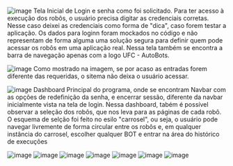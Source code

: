 ![image](https://github.com/en20/UFC-AutoBots/assets/101259278/abee8e28-0409-4ef9-ae77-4be8dd602ccd)
Tela Inicial de Login e senha como foi solicitado. Para ter acesso à execução dos robôs, o usuário precisa digitar as credenciais corretas. Nesse caso deixei as credenciais como forma de "dica", caso forem testar a aplicação. Os dados para loginn foram mockados no código e não representam de forma alguma uma solução segura para definir quem pode acessar os robôs em uma aplicação real. Nessa tela também se encontra a barra de navegação apenas com a logo UFC - AutoBots.



![image](https://github.com/en20/UFC-AutoBots/assets/101259278/2e46c2e4-3536-4b54-a377-effdc901b7fe)
Como mostrado na imagem, se por acaso as entradas forem diferente das requeridas, o sitema não deixa o usuário acessar.



![image](https://github.com/en20/UFC-AutoBots/assets/101259278/17543587-dea2-4192-8f3f-108c199e59f8)
Dashboard Principal do programa, onde se encontram Navbar com as opções de redefinição da senha, e encerrar sessão, diferente da navbar inicialmente vista na tela de login. Nessa dashboard, tabém é possível observar a seleção dos robôs, que nos leva para as páginas de cada robô. O esquema de selção foi feito no esilo "carrosel", ou seja, o usuário pode navegar livremente de forma circular entre os robôs e, em qualquer instância do carrosel, escolher qualquer BOT e entrar na área do histórico de execuções



![image](https://github.com/en20/UFC-AutoBots/assets/101259278/0c5cef1b-40f6-434f-945b-2258ec44402f)
![image](https://github.com/en20/UFC-AutoBots/assets/101259278/f85d7ac7-53ca-41be-b4ae-dd13c66eb7fa)
![image](https://github.com/en20/UFC-AutoBots/assets/101259278/5d0269d3-f8b4-4ecc-9ec5-868831dfb245)
![image](https://github.com/en20/UFC-AutoBots/assets/101259278/9ce89e4c-ae48-4e64-99b1-52b874ffcb25)
![image](https://github.com/en20/UFC-AutoBots/assets/101259278/625fd3bc-9586-483e-84e3-422dabeccb98)
![image](https://github.com/en20/UFC-AutoBots/assets/101259278/c7787fc5-276c-4e7f-8daa-dcc5c7d72d79)
![image](https://github.com/en20/UFC-AutoBots/assets/101259278/5d8c3fe7-025b-4d45-b05f-1b699f5d17b3)










